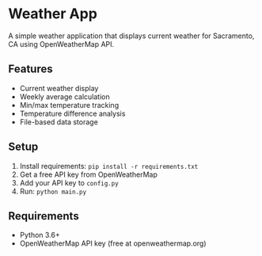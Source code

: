 # Weather App

A simple weather application that displays current weather for Sacramento, CA using OpenWeatherMap API.

## Features
- Current weather display
- Weekly average calculation
- Min/max temperature tracking
- Temperature difference analysis
- File-based data storage

## Setup
1. Install requirements: `pip install -r requirements.txt`
2. Get a free API key from OpenWeatherMap
3. Add your API key to `config.py`
4. Run: `python main.py`

## Requirements
- Python 3.6+
- OpenWeatherMap API key (free at openweathermap.org)
